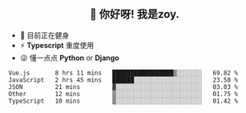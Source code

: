 <h2 align="center">👋 你好呀! 我是zoy.</h2>

- 🤔 目前正在健身
- ⚡ **Typescript** 重度使用
- 😜 懂一点点 **Python** or **Django**






<!--
**l-zoy/l-zoy** is a ✨ _special_ ✨ repository because its `README.md` (this file) appears on your GitHub profile.

Here are some ideas to get you started:

- 🔭 I’m currently working on ...
- 🌱 I’m currently learning ...
- 👯 I’m looking to collaborate on ...
- 🤔 I’m looking for help with ...
- 💬 Ask me about ...
- 📫 How to reach me: ...
- 😄 Pronouns: ...
- ⚡ Fun fact: ...
-->

<!--START_SECTION:waka-->
```text
Vue.js       8 hrs 11 mins   █████████████████▒░░░░░░░   69.82 % 
JavaScript   2 hrs 45 mins   ██████░░░░░░░░░░░░░░░░░░░   23.58 % 
JSON         21 mins         ▓░░░░░░░░░░░░░░░░░░░░░░░░   03.03 % 
Other        12 mins         ▒░░░░░░░░░░░░░░░░░░░░░░░░   01.75 % 
TypeScript   10 mins         ▒░░░░░░░░░░░░░░░░░░░░░░░░   01.42 % 
```
<!--END_SECTION:waka-->
